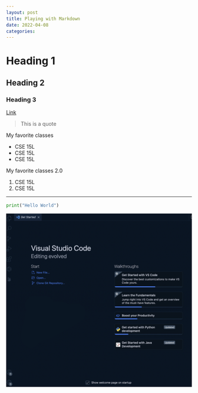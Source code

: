 ```yaml
---
layout: post
title: Playing with Markdown
date: 2022-04-08
categories:
---
```

# Heading 1
## Heading 2
### Heading 3
[Link](https://www.google.com/search?q=jfksdjfldsjfdsjfsdfdsj&oq=jfksdjfldsjfdsjfsdfdsj&aqs=chrome..69i57j69i59j69i57j69i59j0i271l3j69i60.1151j0j9&sourceid=chrome&ie=UTF-8)
> This is a quote

My favorite classes
* CSE 15L
* CSE 15L
* CSE 15L

My favorite classes 2.0
1. CSE 15L
2. CSE 15L

---
```python
print("Hello World")
```
![Picture](../../img/lab1/vscode_welcome.png)
